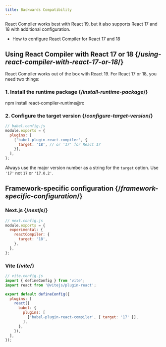 ```yaml
---
title: Backwards Compatibility
---
```


<Intro>
React Compiler works best with React 19, but it also supports React 17 and 18 with additional configuration.
</Intro>

<YouWillLearn>

* How to configure React Compiler for React 17 and 18

</YouWillLearn>

## Using React Compiler with React 17 or 18 {/*using-react-compiler-with-react-17-or-18*/}

React Compiler works out of the box with React 19. For React 17 or 18, you need two things:

### 1. Install the runtime package {/*install-runtime-package*/}

<TerminalBlock>
npm install react-compiler-runtime@rc
</TerminalBlock>

### 2. Configure the target version {/*configure-target-version*/}

```js {5}
// babel.config.js
module.exports = {
  plugins: [
    ['babel-plugin-react-compiler', {
      target: '18', // or '17' for React 17
    }],
  ],
};
```

Always use the major version number as a string for the `target` option. Use `'17'` not `17` or `'17.0.2'`.

## Framework-specific configuration {/*framework-specific-configuration*/}

### Next.js {/*nextjs*/}

```js {5}
// next.config.js
module.exports = {
  experimental: {
    reactCompiler: {
      target: '18',
    },
  },
};
```

### Vite {/*vite*/}

```js {10}
// vite.config.js
import { defineConfig } from 'vite';
import react from '@vitejs/plugin-react';

export default defineConfig({
  plugins: [
    react({
      babel: {
        plugins: [
          ['babel-plugin-react-compiler', { target: '17' }],
        ],
      },
    }),
  ],
});
```

